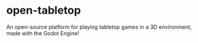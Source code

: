 # open-tabletop
An open-source platform for playing tabletop games in a 3D environment, made with the Godot Engine!
